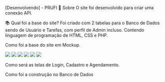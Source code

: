[Desenvolvendo] - PRUFI
📘 Sobre
O site foi desenvolvido para criar uma conexão API.

📚 Qual foi a base do site?
Foi criado com 2 tabelas para o Banco de Dados sendo de Usuário e Tarefas, com perfil de Admin incluso. Contendo linguagem de programação de HTML, CSS e PHP.

Como foi a base do site em Mockup.

<img src="/img/mockup/Login-1.jpg"/>
<img src="/img/mockup/Login-2.jpg"/>
<img src="/img/mockup/Login-3.jpg"/>
<img src="/img/mockup/Login-4.jpg"/>
<img src="/img/mockup/Login-5.jpg"/>
<img src="/img/mockup/Login-6.jpg"/>

Como será as telas de Login, Cadastro e Agendamento.


Como foi a construção no Banco de Dados
